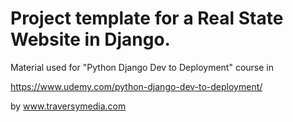 # Project template for a Real State Website in Django.

Material used for "Python Django Dev to Deployment" course in 

https://www.udemy.com/python-django-dev-to-deployment/

by www.traversymedia.com
